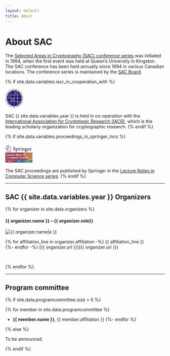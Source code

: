 ```yaml
---
layout: default
title: About
---
```


# About SAC

The [Selected Areas in Cryptography (SAC) conference series](http://sacworkshop.org/) was initiated in 1994, when the first event was held at Queen’s University in Kingston. The SAC conference has been held annually since 1994 in various Canadian locations.  The conference series is maintained by the [SAC Board](https://sacworkshop.org/contact.html).

{% if site.data.variables.iacr_in_cooperation_with %}
<div class="float-end">
  <img src="images/iacr.png" style="max-height: 60px;" alt="IACR logo">
</div>

SAC {{ site.data.variables.year }} is held in co-operation with the <a href="https://iacr.org">International Association for Cryptologic Research (IACR)</a>, which is the leading scholarly organization for cryptographic research.
{% endif %}

<div style="clear: both;"></div>

{% if site.data.variables.proceedings_in_springer_lncs %}
<div class="float-end">
  <img src="images/springer_lncs.png" style="max-height: 60px;" alt="Springer LNCS logo">
</div>

The SAC proceedings are published by Springer in the <a href="https://www.springer.com/gp/computer-science/lncs">Lecture Notes in Computer Science series</a>.
{% endif %}

<div style="clear: both;"></div>

<hr>

## SAC {{ site.data.variables.year }} Organizers

{% for organizer in site.data.organizers %}
#### {{ organizer.name }} – {{ organizer.role}}

<div class="float-start">
  <img src="{{ organizer.image|e }}" alt="{{ organizer.name|e }}">&nbsp;&nbsp;&nbsp;
</div>

{% for affiliation_line in organizer.affiliation -%}
{{ affiliation_line }}<br>
{%- endfor -%}
[{{ organizer.url }}]({{ organizer.url }})

<div style="clear: both;">&nbsp;</div>

{% endfor %}

<hr>

## Program committee

{% if site.data.programcommittee.size > 0 %}

{% for member in site.data.programcommittee %}
- <b>{{ member.name }}</b>, {{ member.affiliation }}
{%- endfor %}

{% else %}

To be announced.

{% endif %}